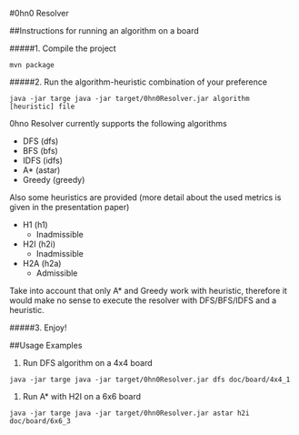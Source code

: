 #0hn0 Resolver

##Instructions for running an algorithm on a board

#####1. Compile the project

```shell
mvn package
```

#####2. Run the algorithm-heuristic combination of your preference

```
java -jar targe java -jar target/0hn0Resolver.jar algorithm [heuristic] file
```

0hno Resolver currently supports the following algorithms

* DFS (dfs)
* BFS (bfs)
* IDFS (idfs)
* A* (astar)
* Greedy (greedy)

Also some heuristics are provided (more detail about the used metrics is given in the presentation paper)

* H1 (h1)
	+ Inadmissible
* H2I (h2i)
	+ Inadmissible
* H2A (h2a)
	+ Admissible

Take into account that only A* and Greedy work with heuristic, therefore it would make no sense to execute the resolver with DFS/BFS/IDFS and a heuristic.

#####3. Enjoy!

##Usage Examples 

1. Run DFS algorithm on a 4x4 board

```
java -jar targe java -jar target/0hn0Resolver.jar dfs doc/board/4x4_1
```

1. Run A* with H2I on a 6x6 board

```
java -jar targe java -jar target/0hn0Resolver.jar astar h2i doc/board/6x6_3
```



